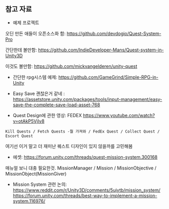 

## 참고 자료 
* 예제 프로젝트

오딘 만든 애들이 오픈소스화 함: https://github.com/devdogio/Quest-System-Pro

간단한데 볼만함: https://github.com/IndieDeveloper-Mans/Quest-system-in-Unity3D

이것도 볼만함: https://github.com/mickvangelderen/unity-quest

* 간단한 rpg시스템 예제: https://github.com/GameGrind/Simple-RPG-in-Unity


* Easy Save 괜찮은거 같네 : https://assetstore.unity.com/packages/tools/input-management/easy-save-the-complete-save-load-asset-768




* Quest Design에 관한 영상: FEDEX https://www.youtube.com/watch?v=otAkP5VjIv8 
```
Kill Quests / Fetch Quests -뭘 가져와 / FedEx Quest / Collect Quest / Escort Quest
```

여기선 이거 말고 더 재미난 퀘스트 디자인이 있지 않을까를 고민해봄


* 에셋: https://forum.unity.com/threads/quest-mission-system.300168

매뉴얼 보니 대충 필요한것. MissionManager / Mission / MissionObjective / MissionObject(MissionGiver)


* Mission System 관련 논의: https://www.reddit.com/r/Unity3D/comments/5ujytb/mission_system/  https://forum.unity.com/threads/best-way-to-implement-a-mission-system.116976/
